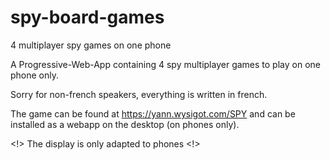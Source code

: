 # spy-board-games
 4 multiplayer spy games on one phone

 A Progressive-Web-App containing 4 spy multiplayer games to play on one phone only.
 
 Sorry for non-french speakers, everything is written in french.
 
 The game can be found at https://yann.wysigot.com/SPY and can be installed as a webapp on the desktop (on phones only).
 
 <!> The display is only adapted to phones <!>
